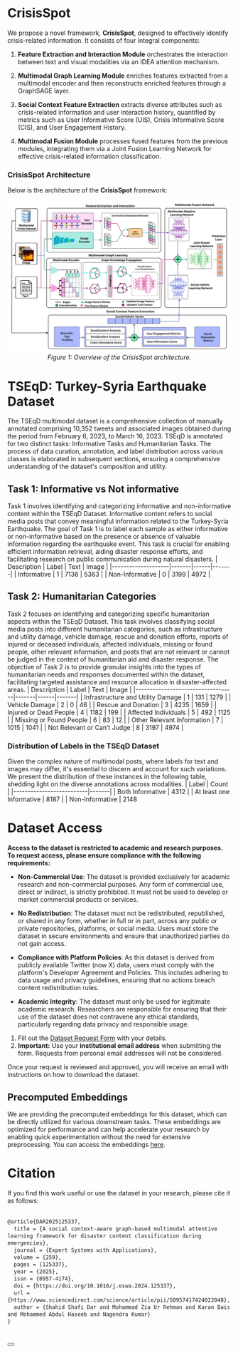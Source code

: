 
# CrisisSpot

We propose a novel framework, **CrisisSpot**, designed to effectively identify crisis-related information. It consists of four integral components:

1. **Feature Extraction and Interaction Module** orchestrates the interaction between text and visual modalities via an IDEA attention mechanism.

2. **Multimodal Graph Learning Module** enriches features extracted from a multimodal encoder and then reconstructs enriched features through a GraphSAGE layer.

3. **Social Context Feature Extraction** extracts diverse attributes such as crisis-related information and user interaction history, quantified by metrics such as User Informative Score (UIS), Crisis Informative Score (CIS), and User Engagement History.

4. **Multimodal Fusion Module** processes fused features from the previous modules, integrating them via a Joint Fusion Learning Network for effective crisis-related information classification.

### CrisisSpot Architecture

Below is the architecture of the **CrisisSpot** framework:

<p align="center">
  <img src="https://raw.githubusercontent.com/Shahid-135/CrisisSpot/main/final_arch.png" alt="CrisisSpot Architecture"/>
  <br>
  <em>Figure 1: Overview of the CrisisSpot architecture.</em>
</p>


# TSEqD: Turkey-Syria Earthquake Dataset
The TSEqD multimodal dataset is a comprehensive collection of manually annotated comprising 10,352 tweets and associated images obtained during the period from February 6, 2023, to March 16, 2023. TSEqD is annotated for two distinct tasks: Informative Tasks and Humanitarian Tasks. The process of data curation, annotation, and label distribution across various classes is elaborated in subsequent sections, ensuring a comprehensive understanding of the dataset's composition and utility.

## Task 1: Informative vs Not informative
Task 1 involves identifying and categorizing informative and non-informative content within the TSEqD Dataset. Informative content refers to social media posts that convey meaningful information related to the Turkey-Syria Earthquake. The goal of Task 1 is to label each sample as either informative or non-informative based on the presence or absence of valuable information regarding the earthquake event. This task is crucial for enabling efficient information retrieval, aiding disaster response efforts, and facilitating research on public communication during natural disasters.
| Description        | Label | Text | Image |
|--------------------|-------|------|-------|
| Informative        | 1     | 7136 | 5363  |
| Non-Informative    | 0     | 3199 | 4972  |


## Task 2: Humanitarian Categories
Task 2 focuses on identifying and categorizing specific humanitarian aspects within the TSEqD Dataset. This task involves classifying social media posts into different humanitarian categories, such as infrastructure and utility damage, vehicle damage, rescue and donation efforts, reports of injured or deceased individuals, affected individuals, missing or found people, other relevant information, and posts that are not relevant or cannot be judged in the context of humanitarian aid and disaster response. The objective of Task 2 is to provide granular insights into the types of humanitarian needs and responses documented within the dataset, facilitating targeted assistance and resource allocation in disaster-affected areas.
| Description                       | Label | Text | Image |
|-----------------------------------|-------|------|-------|
| Infrastructure and Utility Damage | 1     | 131  | 1279  |
| Vehicle Damage                    | 2     | 0    | 46    |
| Rescue and Donation               | 3     | 4235 | 1659  |
| Injured or Dead People           | 4     | 1182 | 199   |
| Affected Individuals             | 5     | 492  | 1125  |
| Missing or Found People          | 6     | 83   | 12    |
| Other Relevant Information        | 7     | 1015 | 1041  |
| Not Relevant or Can’t Judge      | 8     | 3197 | 4974  |

### Distribution of Labels in the TSEqD Dataset
Given the complex nature of multimodal posts, where labels for text and images may differ, it's essential to discern and account for such variations. We present the distribution of these instances in the following table, shedding light on the diverse annotations across modalities.
| Label                    | Count |
|--------------------------|-------|
| Both Informative         | 4312  |
| At least one Informative | 8187  |
| Non-Informative          | 2148 

# Dataset Access
**Access to the dataset is restricted to academic and research purposes. To request access, please ensure compliance with the following requirements:**

- **Non-Commercial Use**: The dataset is provided exclusively for academic research and non-commercial purposes. Any form of commercial use, direct or indirect, is strictly prohibited. It must not be used to develop or market commercial products or services.

- **No Redistribution**: The dataset must not be redistributed, republished, or shared in any form, whether in full or in part, across any public or private repositories, platforms, or social media. Users must store the dataset in secure environments and ensure that unauthorized parties do not gain access.

- **Compliance with Platform Policies**: As this dataset is derived from publicly available Twitter (now X) data, users must comply with the platform's Developer Agreement and Policies. This includes adhering to data usage and privacy guidelines, ensuring that no actions breach content redistribution rules.

- **Academic Integrity**: The dataset must only be used for legitimate academic research. Researchers are responsible for ensuring that their use of the dataset does not contravene any ethical standards, particularly regarding data privacy and responsible usage.

1. Fill out the [Dataset Request Form]( https://docs.google.com/forms/d/e/1FAIpQLSdklbRkvXfqMp9tKQj-Ue1oFy-XKVIkv_DqARgyjwWLJxracg/viewform?embedded=true) with your details.
2. **Important:** Use your **institutional email address** when submitting the form. Requests from personal email addresses will not be considered.

Once your request is reviewed and approved, you will receive an email with instructions on how to download the dataset.

## Precomputed Embeddings

We are providing the precomputed embeddings for this dataset, which can be directly utilized for various downstream tasks. These embeddings are optimized for performance and can help accelerate your research by enabling quick experimentation without the need for extensive preprocessing. You can access the embeddings [here](https://drive.google.com/drive/folders/17gQ1_UoXwJPvdNBRhL7PGBwpRwhzGx9s?usp=sharing).


<!DOCTYPE html>
<html lang="en">
<body>
<h1>Citation</h1>
<p>If you find this work useful or use the dataset in your research, please cite it as follows:</p>
<pre>
<code id="citation">
@article{DAR2025125337,
  title = {A social context-aware graph-based multimodal attentive learning framework for disaster content classification during emergencies},
  journal = {Expert Systems with Applications},
  volume = {259},
  pages = {125337},
  year = {2025},
  issn = {0957-4174},
  doi = {https://doi.org/10.1016/j.eswa.2024.125337},
  url = {https://www.sciencedirect.com/science/article/pii/S0957417424022048},
  author = {Shahid Shafi Dar and Mohammad Zia Ur Rehman and Karan Bais and Mohammed Abdul Haseeb and Nagendra Kumar}
}
</code>
</pre>

<button onclick="copyToClipboard()"></button>
</body>
</html>
